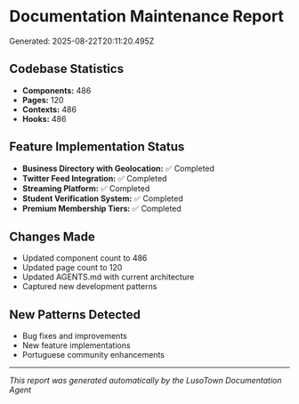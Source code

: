 # Documentation Maintenance Report
Generated: 2025-08-22T20:11:20.495Z

## Codebase Statistics
- **Components:** 486
- **Pages:** 120
- **Contexts:** 486
- **Hooks:** 486

## Feature Implementation Status
- **Business Directory with Geolocation:** ✅ Completed
- **Twitter Feed Integration:** ✅ Completed
- **Streaming Platform:** ✅ Completed
- **Student Verification System:** ✅ Completed
- **Premium Membership Tiers:** ✅ Completed

## Changes Made
- Updated component count to 486
- Updated page count to 120
- Updated AGENTS.md with current architecture
- Captured new development patterns

## New Patterns Detected
- Bug fixes and improvements
- New feature implementations
- Portuguese community enhancements

---
*This report was generated automatically by the LusoTown Documentation Agent*
